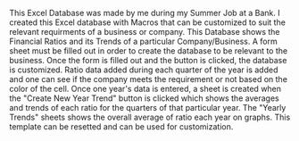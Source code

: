 This Excel Database was made by me during my Summer Job at a Bank. I created this Excel database with Macros that can be customized to suit 
the relevant requirments of a business or company. This Database shows the Financial Ratios and its Trends of a particular Company/Business.
A form sheet must be filled out in order to create the database to be relevant to the business. 
Once the form is filled out and the button is clicked, the database is customized. 
Ratio data added during each quarter of the year is added and one can see if the company meets the requirement or not based on the color of the cell.
Once one year's data is entered, a sheet is created when the "Create New Year Trend" button is clicked which shows the averages and trends of each ratio for the 
quarters of that particular year. 
The "Yearly Trends" sheets shows the overall average of ratio each year on graphs. 
This template can be resetted and can be used for customization. 
